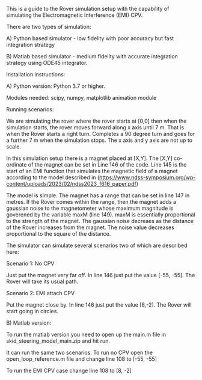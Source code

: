 This is a guide to the Rover simulation setup with the capability of simulating the Electromagnetic Interference (EMI) CPV. 

There are two types of simulation:

A) Python based simulator - low fidelity with poor accuracy but fast integration strategy

B) Matlab based simulator - medium fidelity with accurate integration strategy using ODE45 integrator.

Installation instructions:

A) Python version: Python 3.7 or higher. 

Modules needed: scipy, numpy, matplotlib animation module

Running scenarios:

We are simulating the rover where the rover starts at [0,0] then when the simulation starts, the rover moves forward along x axis until 7 m. That is when the Rover starts a right turn. Completes a 90 degree turn and goes for a further 7 m when the simulation stops. The x axis and y axis are not up to scale. 

In this simulation setup there is a magnet placed at [X,Y]. The [X,Y] co-ordinate of the magnet can be set in Line 146 of the code. Line 145 is the start of an EMI function that simulates the magnetic field of a magnet according to the model described in (https://www.ndss-symposium.org/wp-content/uploads/2023/02/ndss2023_f616_paper.pdf)

The model is simple. The magnet has a range that can be set in line 147 in metres. If the Rover comes within the range, then the magnet adds a gaussian noise to the magnetometer whose maximum magnitude is goverened by the variable maxM (line 149). maxM is essentially proportional to the strength of the magnet. The gaussian noise decreaes as the distance of the Rover increases from the magnet. The noise value decreases proportional to the square of the distance.  

The simulator can simulate several scenarios two of which are described here:

Scenario 1: No CPV

Just put the magnet very far off. In line 146 just put the value [-55, -55]. The Rover will take its usual path. 

Scenario 2: EMI attach CPV

Put the magnet close by. In line 146 just put the value [8,-2]. The Rover will start going in circles.


B) Matlab version:

To run the matlab version you need to open up the main.m file in skid_steering_model_main.zip and hit run. 

It can run the same two scenarios. To run no CPV open the open_loop_reference.m file and change line 108 to [-55, -55]

To run the EMI CPV case change line 108 to [8, -2]
